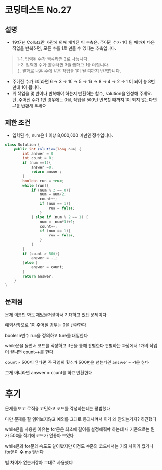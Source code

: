# 코딩테스트 No.27
## 설명 
- 1937년 Collatz란 사람에 의해 제기된 이 추측은, 주어진 수가 1이 될 때까지 다음 작업을 반복하면, 모든 수를 1로 만들 수 있다는 추측입니다.
> 1-1. 입력된 수가 짝수라면 2로 나눕니다.<br>
    1-2. 입력된 수가 홀수라면 3을 곱하고 1을 더합니다.<br>
    2. 결과로 나온 수에 같은 작업을 1이 될 때까지 반복합니다.
- 주어진 수가 6이라면 6 → 3 → 10 → 5 → 16 → 8 → 4 → 2 → 1 이 되어 총 8번 만에 1이 됩니다. 
- 위 작업을 몇 번이나 반복해야 하는지 반환하는 함수, solution을 완성해 주세요. 단, 주어진 수가 1인 경우에는 0을, 작업을 500번 반복할 때까지 1이 되지 않는다면 –1을 반환해 주세요.

## 제한 조건
- 입력된 수, num은 1 이상 8,000,000 미만인 정수입니다.

``` java
class Solution {
    public int solution(long num) {
        int answer = 0;
        int count = 0;
        if (num ==1){
            answer =0;
            return answer;
        }
        boolean run = true;
        while (run){
            if (num % 2 == 0){
                num = num/2;
                count++;
                if (num == 1){
                    run = false;
                }
            } else if (num % 2 == 1) {
                num = (num*3)+1;
                count++;
                if (num == 1){
                    run = false;
                }
            }
        }
        if (count > 500){
            answer = -1;
        }else {
            answer = count;
        }
        return answer;
    }
}
```
## 문제점
문제 이름만 봐도 재밌을거같아서 기대하고 있던 문제이다

예외사항으로 1이 주어질 경우는 0을 반환한다

boolean변수 run을 정의하고 ture를 대입한다

while문을 돌면서 코드를 작성하고 if문을 통해 판별한다 판별하는 과정에서 1개의 작업이 끝나면 count++를 한다

count > 500이 된다면 즉 작업의 횟수가 500번을 넘는다면 answer = -1을 한다

그게 아니라면 answer = count를 하고 반환한다

# 후기
문제를 보고 로직을 고민하고 코드를 작성하는데는 평범했다

다만 문제를 잘 읽어보지않고 예외를 그대로 통과시켜서 이거 왜 안되는거지? 하긴했다

while문을 사용한 이유는 for문은 최초에 길이를 설정해줘야 하는데 내 기준으로는 뭔가 500을 적기에 코드가 안좋아 보였다

while문과 for문의 속도도 알아봤지만 이정도 수준의 코드에서는 거의 차이가 없거나 for문이 수 ms 앞선다

별 차이가 없는거같아 그대로 사용했다!